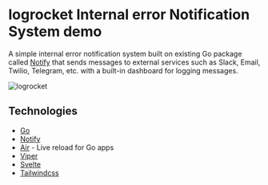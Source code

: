 # logrocket Internal error Notification System demo
A simple internal error notification system built on existing Go package called [Notify](https://github.com/nikoksr/notify) that sends messages to external services such as Slack, Email, Twilio, Telegram, etc. with a built-in dashboard for logging messages.

![logrocket](https://res.cloudinary.com/denj7z5ec/image/upload/v1673914240/Screenshot_2023-01-17_at_1.10.33_AM_r5wyrh.png)

## Technologies
- [Go](https://go.dev)
- [Notify](https://github.com/nikoksr/notify)
- [Air](https://github.com/cosmtrek/air) - Live reload for Go apps
- [Viper](https://github.com/spf13/viper)
- [Svelte](https://svelte.dev)
- [Tailwindcss](https://tailwindcss.com)

